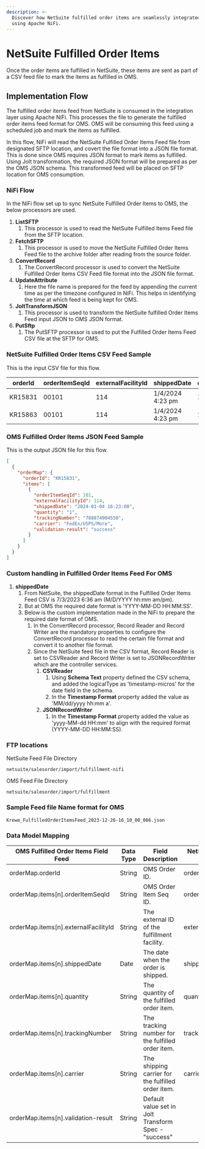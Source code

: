 ```yaml
---
description: >-
  Discover how NetSuite fulfilled order items are seamlessly integrated into OMS
  using Apache NiFi.
---
```


# NetSuite Fulfilled Order Items

Once the order items are fulfilled in NetSuite, these items are sent as part of a CSV feed file to mark the items as fulfilled in OMS.

## Implementation Flow

The fulfilled order items feed from NetSuite is consumed in the integration layer using Apache NiFi. This processes the file to generate the fulfilled order items feed format for OMS. OMS will be consuming this feed using a scheduled job and mark the items as fulfilled.

In this flow, NiFi will read the NetSuite Fulfilled Order Items Feed file from designated SFTP location, and covert the file format into a JSON file format. This is done since OMS requires JSON format to mark items as fulfilled. Using Jolt transformation, the required JSON format will be prepared as per the OMS JSON schema. This transformed feed will be placed on SFTP location for OMS consumption.

### NiFi Flow

In the NiFi flow set up to sync NetSuite Fulfilled Order Items to OMS, the below processors are used.

1. **ListSFTP**
   1. This processor is used to read the NetSuite Fulfilled Items Feed file from the SFTP location.
2. **FetchSFTP**
   1. This processor is used to move the NetSuite Fulfilled Order Items Feed file to the archive folder after reading from the source folder.
3. **ConvertRecord**
   1. The ConvertRecord processor is used to convert the NetSuite Fulfilled Order Items CSV Feed file format into the JSON file format.
4. **UpdateAttribute**
   1. Here the file name is prepared for the feed by appending the current time as per the timezone configured in NiFi. This helps in identifying the time at which feed is being kept for OMS.
5. **JoltTransformJSON**
   1. This processor is used to transform the NetSuite fulfilled Order Items Feed input JSON to OMS JSON format.
6. **PutSftp**
   1. The PutSFTP processor is used to put the Fulfilled Order Items Feed CSV file at the SFTP for OMS.

### NetSuite Fulfilled Order Items CSV Feed Sample

This is the input CSV file for this flow.

| orderId | orderItemSeqId | externalFacilityId | shippedDate      | quantity | trackingNumber | carrier         |
| ------- | -------------- | ------------------ | ---------------- | -------- | -------------- | --------------- |
| KR15831 | 00101          | 114                | 1/4/2024 4:23 pm | 1        | 788874904550   | FedEx/USPS/More |
| KR15863 | 00101          | 114                | 1/4/2024 4:23 pm | 1        | 788874909150   | FedEx/USPS/More |

### OMS Fulfilled Order Items JSON Feed Sample

This is the output JSON file for this flow.

```json
[
  {
    "orderMap": {
      "orderId": "KR15831",
      "items": [
        {
          "orderItemSeqId": 101,
          "externalFacilityId": 114,
          "shippedDate": "2024-01-04 16:23:00",
          "quantity": "1",
          "trackingNumber": "788874904550",
          "carrier": "FedEx/USPS/More",
          "validation-result": "success"
        }
      ]
    }
  }
]
```

### Custom handling in Fulfilled Order Items Feed For OMS

1. **shippedDate**
   1. From NetSuite, the shippedDate format in the Fulfilled Order Items Feed CSV is 7/3/2023 6:36 am (M/D/YYYY hh:mm am/pm).
   2. But at OMS the required date format is 'YYYY-MM-DD HH:MM:SS'.
   3. Below is the custom implementation made in the NiFi to prepare the required date format of OMS.
      1. In the ConvertRecord processor, Record Reader and Record Writer are the mandatory properties to configure the ConvertRecord processor to read the certain file format and convert it to another file format.
      2. Since the NetSuite feed file in the CSV format, Record Reader is set to CSVReader and Record Writer is set to JSONRecordWriter which are the controller services.
         1. **CSVReader**
            1. Using **Schema Text** property defined the CSV schema, and added the logicalType as 'timestamp-micros' for the date field in the schema.
            2. In the **Timestamp Format** property added the value as 'MM/dd/yyyy hh:mm a'.
         2. **JSONRecordWriter**
            1. In the **Timestamp Format** property added the value as 'yyyy-MM-dd HH:mm' to align with the required format (YYYY-MM-DD HH:MM:SS).

### FTP locations

NetSuite Feed File Directory

```
netsuite/salesorder/import/fulfillment-nifi
```

OMS Feed File Directory

```
netsuite/salesorder/import/fulfillment
```

### Sample Feed file Name format for OMS

```
Krewe_FulfilledOrderItemsFeed_2023-12-26-16_10_00_086.json
```

### Data Model Mapping

| OMS Fulfilled Order Items Field Feed  | Data Type | Field Description                                    | NetSuite Feed Field |
| ------------------------------------- | --------- | ---------------------------------------------------- | ------------------- |
| orderMap.orderId                      | String    | OMS Order ID.                                        | orderId             |
| orderMap.items\[n].orderItemSeqId     | String    | OMS Order Item Seq ID.                               | orderItemSeqId      |
| orderMap.items\[n].externalFacilityId | String    | The external ID of the fulfillment facility.         | externalFacilityId  |
| orderMap.items\[n].shippedDate        | Date      | The date when the order is shipped.                  | shippedDate         |
| orderMap.items\[n].quantity           | String    | The quantity of the fulfilled order item.            | quantity            |
| orderMap.items\[n].trackingNumber     | String    | The tracking number for the fulfilled order item.    | trackingNumber      |
| orderMap.items\[n].carrier            | String    | The shipping carrier for the fulfilled order item.   | carrier             |
| orderMap.items\[n].validation-result  | String    | Default value set in Jolt Transform Spec - "success" |                     |
